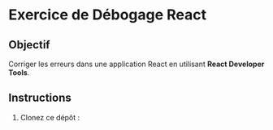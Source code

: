 # Exercice de Débogage React

## Objectif
Corriger les erreurs dans une application React en utilisant **React Developer Tools**.

## Instructions
1. Clonez ce dépôt :

